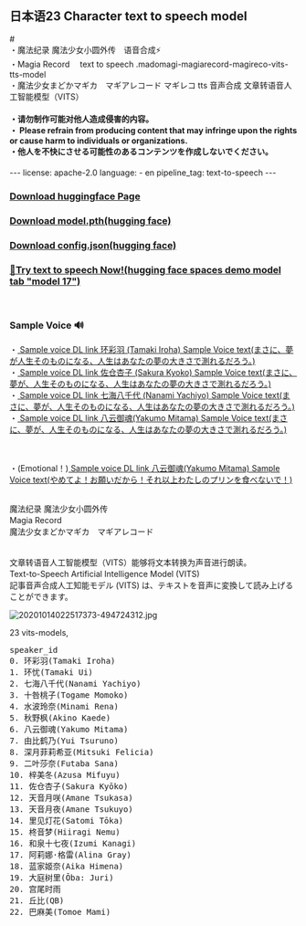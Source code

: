 <h2>日本语23 Character text to speech model</h2>
# <br>
・魔法纪录 魔法少女小圆外传　语音合成⚡<br>
・Magia Record 　text to speech  .madomagi-magiarecord-magireco-vits-tts-model<br>
・魔法少女まどかマギカ　マギアレコード マギレコ tts 音声合成 文章转语音人工智能模型（VITS）<br>
<h4>

・请勿制作可能对他人造成侵害的内容。<br>
・ Please refrain from producing content that may infringe upon the rights or cause harm to individuals or organizations.<br>
・他人を不快にさせる可能性のあるコンテンツを作成しないでください。<br>

</h4>
---
license: apache-2.0
language:
- en
pipeline_tag: text-to-speech
---
<h3></h3>
<h3><a href="https://huggingface.co/Mofa-Xingche/madomagi-magiarecord-magireco-vits-tts-model/tree/main">Download huggingface Page</a></h3>

<h3><a href="https://huggingface.co/Mofa-Xingche/madomagi-magiarecord-magireco-vits-tts-model/resolve/main/model.pth">Download model.pth(hugging face)</a></h3>
<h3><a href="https://huggingface.co/Mofa-Xingche/madomagi-magiarecord-magireco-vits-tts-model/resolve/main/config.json">Download config.json(hugging face)</a></h3>


<h3><a href="https://huggingface.co/spaces/skytnt/moe-tts">📡Try text to speech Now!(hugging face spaces demo model tab "model 17")</a></h3>



<br>
<h3>
   Sample Voice 🔊
</h3>
・<a href="https://huggingface.co/Mofa-Xingche/madomagi-magiarecord-magireco-vits-tts-model/resolve/main/%E7%8E%AF%E5%BD%A9%E7%BE%BDsamplevoice.wav">
Sample voice DL link 环彩羽 (Tamaki Iroha) Sample Voice text(まさに、夢が人生そのものになる、人生はあなたの夢の大きさで測れるだろう。)

</a>
<br>
・<a href="https://github.com/Mofa-Xingche/madomagi-magiarecord-magireco-vits-tts-model/raw/main/%E4%BD%90%E4%BB%93%E6%9D%8F%E5%AD%90%20(Sakura%20Kyoko)%20Sample%20Voice%20text(%E3%81%BE%E3%81%95%E3%81%AB%E3%80%81%E5%A4%A2%E3%81%8C%E4%BA%BA%E7%94%9F%E3%81%9D%E3%81%AE%E3%82%82%E3%81%AE%E3%81%AB%E3%81%AA%E3%82%8B%E3%80%81%E4%BA%BA%E7%94%9F%E3%81%AF%E3%81%82%E3%81%AA%E3%81%9F%E3%81%AE%E5%A4%A2%E3%81%AE%E5%A4%A7%E3%81%8D%E3%81%95%E3%81%A7%E6%B8%AC%E3%82%8C%E3%82%8B%E3%81%A0%E3%82%8D%E3%81%86%E3%80%82).wav">
Sample voice DL link 佐仓杏子 (Sakura Kyoko) Sample Voice text(まさに、夢が、人生そのものになる、人生はあなたの夢の大きさで測れるだろう。)
</a>
<br>
・<a href="https://github.com/Mofa-Xingche/madomagi-magiarecord-magireco-vits-tts-model/raw/main/Sample%20voice%20DL%20link%20%E4%B8%83%E6%B5%B7%E5%85%AB%E5%8D%83%E4%BB%A3%20(Sakura%20Kyoko)%20Sample%20Voice%20text(%E3%81%BE%E3%81%95%E3%81%AB%E3%80%81%E5%A4%A2%E3%81%8C%E4%BA%BA%E7%94%9F%E3%81%9D%E3%81%AE%E3%82%82%E3%81%AE%E3%81%AB%E3%81%AA%E3%82%8B%E3%80%81%E4%BA%BA%E7%94%9F%E3%81%AF%E3%81%82%E3%81%AA%E3%81%9F%E3%81%AE%E5%A4%A2%E3%81%AE%E5%A4%A7%E3%81%8D%E3%81%95%E3%81%A7%E6%B8%AC%E3%82%8C%E3%82%8B%E3%81%A0%E3%82%8D%E3%81%86%E3%80%82).wav">
Sample voice DL link 七海八千代 (Nanami Yachiyo) Sample Voice text(まさに、夢が、人生そのものになる、人生はあなたの夢の大きさで測れるだろう。)
</a>
<br>
・<a href="https://github.com/Mofa-Xingche/madomagi-magiarecord-magireco-vits-tts-model/raw/main/Sample%20voice%20DL%20link%20%E5%85%AB%E4%BA%91%E5%BE%A1%E9%AD%82(Yakumo%20Mitama)%20Sample%20Voice%20text(%E3%81%BE%E3%81%95%E3%81%AB%E3%80%81%E5%A4%A2%E3%81%8C%E4%BA%BA%E7%94%9F%E3%81%9D%E3%81%AE%E3%82%82%E3%81%AE%E3%81%AB%E3%81%AA%E3%82%8B%E3%80%81%E4%BA%BA%E7%94%9F%E3%81%AF%E3%81%82%E3%81%AA%E3%81%9F%E3%81%AE%E5%A4%A2%E3%81%AE%E5%A4%A7%E3%81%8D%E3%81%95%E3%81%A7%E6%B8%AC%E3%82%8C%E3%82%8B%E3%81%A0%E3%82%8D%E3%81%86%E3%80%82).wav">
Sample voice DL link 八云御魂(Yakumo Mitama) Sample Voice text(まさに、夢が、人生そのものになる、人生はあなたの夢の大きさで測れるだろう。)
</a>

<br><br>
・(Emotional！)<a href="https://github.com/Mofa-Xingche/madomagi-magiarecord-magireco-vits-tts-model/raw/main/%E5%85%AB%E4%BA%91%E5%BE%A1%E9%AD%82(Yakumo%20Mitama)%20Sample%20Voice%20text(%E3%82%84%E3%82%81%E3%81%A6%E3%82%88%EF%BC%81%E3%81%8A%E9%A1%98%E3%81%84%E3%81%A0%E3%81%8B%E3%82%89%EF%BC%81%E3%81%9D%E3%82%8C%E4%BB%A5%E4%B8%8A%E3%82%8F%E3%81%9F%E3%81%97%E3%81%AE%E3%83%97%E3%83%AA%E3%83%B3%E3%82%92%E9%A3%9F%E3%81%B9%E3%81%AA%E3%81%84%E3%81%A7%EF%BC%81).wav">
Sample voice DL link 八云御魂(Yakumo Mitama) Sample Voice text(やめてよ！お願いだから！それ以上わたしのプリンを食べないで！)
</a>



<br>
魔法纪录 魔法少女小圆外传<br>
Magia Record 　<br>
魔法少女まどかマギカ　マギアレコード<br>
<br>
<br>
文章转语音人工智能模型（VITS）能够将文本转换为声音进行朗读。<br>
Text-to-Speech Artificial Intelligence Model (VITS)　<br>
記事音声合成人工知能モデル (VITS) は、テキストを音声に変換して読み上げることができます。<br>


![20201014022517373-494724312.jpg](https://cdn-uploads.huggingface.co/production/uploads/64cc8ece0bf3949c692e00c8/nzubxVVDhK26a3Y3WrhlM.jpeg)

23 vits-models,<br>

<pre>
speaker_id
0. 环彩羽(Tamaki Iroha)
1. 环忧(Tamaki Ui)
2. 七海八千代(Nanami Yachiyo)
3. 十咎桃子(Togame Momoko)
4. 水波玲奈(Minami Rena)
5. 秋野枫(Akino Kaede)
6. 八云御魂(Yakumo Mitama)
7. 由比鹤乃(Yui Tsuruno)
8. 深月菲莉希亚(Mitsuki Felicia)
9. 二叶莎奈(Futaba Sana)
10. 梓美冬(Azusa Mifuyu)
11. 佐仓杏子(Sakura Kyōko)
12. 天音月咲(Amane Tsukasa)
13. 天音月夜(Amane Tsukuyo)
14. 里见灯花(Satomi Tōka)
15. 柊音梦(Hiiragi Nemu)
16. 和泉十七夜(Izumi Kanagi)
17. 阿莉娜·格雷(Alina Gray)
18. 蓝家姬奈(Aika Himena)
19. 大庭树里(Ōba: Juri)
20. 宫尾时雨
21. 丘比(QB)
22. 巴麻美(Tomoe Mami)
</pre>
